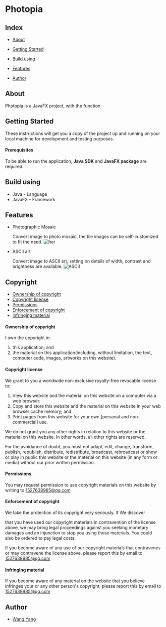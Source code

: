 # Photopia

## Index

- [About](#about)

- [Getting Started](#getting-started)
- [Build using](#build-using)
- [Features](#features)
- [Author](#author)

## About

Photopia is a JavaFX project, with the function

## Getting Started

These instructions will get you a copy of the project up and running on your local machine for development and testing purposes.

#### Prerequisites

To be able to run the application, **Java SDK** and **JavaFX package** are required.

## Build using

- Java - Language
- JavaFX - Framework

## Features

- Photographic Mosaic

  Convert image to photo mosaic, the tile images can be self-customized to fit the need.
  ![her](#icon_her.jpg)

- ASCII art

  Convert image to ASCII art, setting on details of width, contrast and brightness are available.
  ![ASCII](#icon_ASCII.jpg)

## Copyright

- [Ownership of copyright](ownership-of-copyright)
- [Copyright license](#copyright-license)
- [Permissions](#permissions)
- [Enforcement of copyright](#enforcement-of-copyright)
- [Infringing material](#infringing-material)

#### Ownership of copyright

I own the copyright in:

1. this application; and
2. the material on this application(including, without limitation, the text, computer code, images, artworks on this website).

#### Copyright license

We grant to you a worldwide non-exclusive royalty-free revocable license to:

1. View this website and the material on this website on a computer via a web browser;
2. Copy and store this website and the material on this website in      your web browser cache memory; and
3. Print pages from this website for your own [personal and non-commercial] use.

We do not grant you any other rights in relation to this website or the material on this website. In other words, all other rights are reserved.

For the avoidance of doubt, you must not adapt, edit, change, transform, publish, republish, distribute, redistribute, broadcast, rebroadcast or show or play in public this website or the material on this website (in any form or media) without our prior written permission.

#### Permissions

You may request permission to use copyright materials on this website by writing to 1527638985@qq.com

#### Enforcement of copyright

We take the protection of its copyright very seriously. If We discover

that you have used our copyright materials in contravention of the license above, we may bring legal proceedings against you seeking monetary damages and an injunction to stop you using those materials. You could also be ordered to pay legal costs.

If you become aware of any use of our copyright materials that contravenes or may contravene the license above, please report this by email to 1527638985@qq.com

#### Infringing material

If you become aware of any material on the website that you believe infringes your or any other person's copyright, please report this by email to 1527638985@qq.com

## Author

- [Wang Yang](https://github.com/NorthstarWang)
